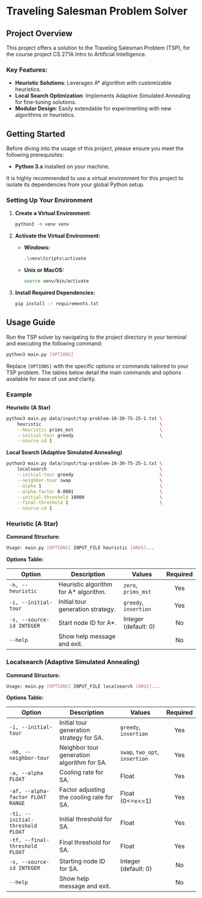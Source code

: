 # Traveling Salesman Problem Solver

## Project Overview

This project offers a solution to the Traveling Salesman Problem (TSP), for the course project CS 271A Intro to Artificial Intelligence.

### Key Features:
- **Heuristic Solutions**: Leverages A* algorithm with customizable heuristics.
- **Local Search Optimization**: Implements Adaptive Simulated Annealing for fine-tuning solutions.
- **Modular Design**: Easily extendable for experimenting with new algorithms or heuristics.

## Getting Started

Before diving into the usage of this project, please ensure you meet the following prerequisites:

- **Python 3.x** installed on your machine.

It is highly recommended to use a virtual environment for this project to isolate its dependencies from your global Python setup.

### Setting Up Your Environment

1. **Create a Virtual Environment:**
    ```bash
    python3 -m venv venv
    ```

2. **Activate the Virtual Environment:**
    - **Windows:**
        ```bash
        .\venv\Scripts\activate
        ```
    - **Unix or MacOS:**
        ```bash
        source venv/bin/activate
        ```

3. **Install Required Dependencies:**
    ```bash
    pip install -r requirements.txt
    ```

## Usage Guide

Run the TSP solver by navigating to the project directory in your terminal and executing the following command:

```bash
python3 main.py [OPTIONS]
```

Replace `[OPTIONS]` with the specific options or commands tailored to your TSP problem. The tables below detail the main commands and options available for ease of use and clarity.

### Example

**Heuristic (A Star)**
```bash
python3 main.py data/input/tsp-problem-10-30-75-25-1.txt \
    heuristic                                            \
    --heuristic prims_mst                                \
    --initial-tour greedy                                \
    --source-id 1
```

**Local Search (Adaptive Simulated Annealing)**
```bash
python3 main.py data/input/tsp-problem-10-30-75-25-1.txt \
    localsearch                                          \
    --initial-tour greedy                                \
    --neighbor-tour swap                                 \
    --alpha 1                                            \
    --alpha-factor 0.0001                                \
    --initial-threshold 10000                            \
    --final-threshold 1                                  \
    --source-id 1
```

### Heuristic (A Star)

**Command Structure:**
```bash
Usage: main.py [OPTIONS] INPUT_FILE heuristic [ARGS]...
```

**Options Table:**

| Option                   | Description                                                  | Values                                | Required |
|--------------------------|--------------------------------------------------------------|---------------------------------------|:--------:|
| `-h, --heuristic`        | Heuristic algorithm for A* algorithm.                        | `zero`, `prims_mst`            |   Yes    |
| `-i, --initial-tour`     | Initial tour generation strategy.                            | `greedy`, `insertion`                 |   Yes    |
| `-s, --source-id INTEGER`| Start node ID for A*.                                        | Integer (default: 0)                  |    No    |
| `--help`                 | Show help message and exit.                                  |                                       |    No    |

### Localsearch (Adaptive Simulated Annealing)

**Command Structure:**
```bash
Usage: main.py [OPTIONS] INPUT_FILE localsearch [ARGS]...
```

**Options Table:**

| Option                          | Description                                                   | Values                                  | Required |
|---------------------------------|---------------------------------------------------------------|-----------------------------------------|:--------:|
| `-i, --initial-tour`            | Initial tour generation strategy for SA.                      | `greedy`, `insertion`                   |   Yes    |
| `-nb, --neighbor-tour`          | Neighbor tour generation algorithm for SA.                    | `swap`, `two_opt`, `insertion`          |   Yes    |
| `-a, --alpha FLOAT`             | Cooling rate for SA.                                          | Float                                   |   Yes    |
| `-af, --alpha-factor FLOAT RANGE`| Factor adjusting the cooling rate for SA.                    | Float (0<=x<=1)                         |   Yes    |
| `-ti, --initial-threshold FLOAT`| Initial threshold for SA.                                     | Float                                   |   Yes    |
| `-tf, --final-threshold FLOAT`  | Final threshold for SA.                                       | Float                                   |   Yes    |
| `-s, --source-id INTEGER`       | Starting node ID for SA.                                      | Integer (default: 0)                    |    No    |
| `--help`                        | Show help message and exit.                                   |                                         |    No    |
